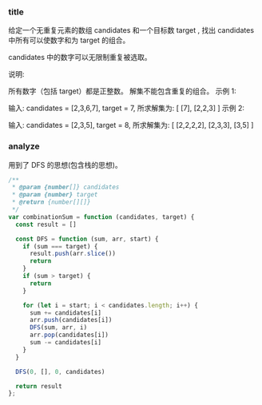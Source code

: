 ### title

给定一个无重复元素的数组 candidates 和一个目标数 target , 找出 candidates 中所有可以使数字和为 target 的组合。

candidates 中的数字可以无限制重复被选取。

说明:

所有数字（包括 target）都是正整数。
解集不能包含重复的组合。
示例 1:

输入: candidates = [2,3,6,7], target = 7,
所求解集为:
[
  [7],
  [2,2,3]
]
示例 2:

输入: candidates = [2,3,5], target = 8,
所求解集为:
[
  [2,2,2,2],
  [2,3,3],
  [3,5]
]

### analyze

用到了 DFS 的思想(包含栈的思想)。

```js
/**
 * @param {number[]} candidates
 * @param {number} target
 * @return {number[][]}
 */
var combinationSum = function (candidates, target) {
  const result = []

  const DFS = function (sum, arr, start) {
    if (sum === target) {
      result.push(arr.slice())
      return
    }
    if (sum > target) {
      return
    }

    for (let i = start; i < candidates.length; i++) {
      sum += candidates[i]
      arr.push(candidates[i])
      DFS(sum, arr, i)
      arr.pop(candidates[i])
      sum -= candidates[i]
    }
  }

  DFS(0, [], 0, candidates)

  return result
};
```